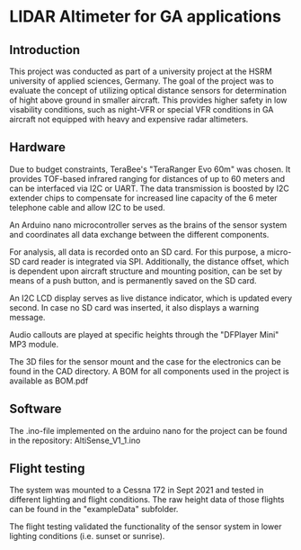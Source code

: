 # LIDAR Altimeter for GA applications

## Introduction
This project was conducted as part of a university project at the HSRM university of applied sciences, Germany. The goal of the project was to evaluate the concept of utilizing optical distance sensors for determination of hight above ground in smaller aircraft. This provides higher safety in low visability conditions, such as night-VFR or special VFR conditions in GA aircraft not equipped with heavy and expensive radar altimeters.

## Hardware
Due to budget constraints, TeraBee's "TeraRanger Evo 60m" was chosen. It provides TOF-based infrared ranging for distances of up to 60 meters and can be interfaced via I2C or UART. The data transmission is boosted by I2C extender chips to compensate for increased line capacity of the 6 meter telephone cable and allow I2C to be used.

An Arduino nano microcontroller serves as the brains of the sensor system and coordinates all data exchange between the different components.

For analysis, all data is recorded onto an SD card. For this purpose, a micro-SD card reader is integrated via SPI. Additionally, the distance offset, which is dependent upon aircraft structure and mounting position, can be set by means of a push button, and is permanently saved on the SD card.

An I2C LCD display serves as live distance indicator, which is updated every second. In case no SD card was inserted, it also displays a warning message.

Audio callouts are played at specific heights through the "DFPlayer Mini" MP3 module.

The 3D files for the sensor mount and the case for the electronics can be found in the CAD directory. A BOM for all components used in the project is available as BOM.pdf

## Software
The .ino-file implemented on the arduino nano for the project can be found in the repository: AltiSense_V1_1.ino

## Flight testing
The system was mounted to a Cessna 172 in Sept 2021 and tested in different lighting and flight conditions. The raw height data of those flights can be found in the "exampleData" subfolder. 

The flight testing validated the functionality of the sensor system in lower lighting conditions (i.e. sunset or sunrise). 

